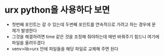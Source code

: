 # urx python을 사용하다 보면
- 첫번째 포인트는 갈 수 있는데 두번째 포인트를 연속적으로 가려고 하는 경우에 문제가 발생한다 
- 그것을 해결하려면 time 같은 것을 조정해 줘야하는데 매번 바꿔주기 힘드니 여기에 파일을 올려두겠다
- venv>lib>urx 안에 파일들을 해당 파일로 교체해 주면 된다
